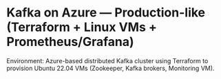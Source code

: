 # Kafka on Azure — Production-like (Terraform + Linux VMs + Prometheus/Grafana)

Environment: Azure-based distributed Kafka cluster using Terraform to provision Ubuntu 22.04 VMs (Zookeeper, Kafka brokers, Monitoring VM).
